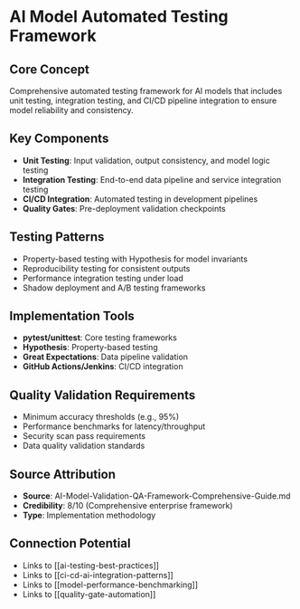 # AI Model Automated Testing Framework

## Core Concept
Comprehensive automated testing framework for AI models that includes unit testing, integration testing, and CI/CD pipeline integration to ensure model reliability and consistency.

## Key Components
- **Unit Testing**: Input validation, output consistency, and model logic testing
- **Integration Testing**: End-to-end data pipeline and service integration testing
- **CI/CD Integration**: Automated testing in development pipelines
- **Quality Gates**: Pre-deployment validation checkpoints

## Testing Patterns
- Property-based testing with Hypothesis for model invariants
- Reproducibility testing for consistent outputs
- Performance integration testing under load
- Shadow deployment and A/B testing frameworks

## Implementation Tools
- **pytest/unittest**: Core testing frameworks
- **Hypothesis**: Property-based testing
- **Great Expectations**: Data pipeline validation
- **GitHub Actions/Jenkins**: CI/CD integration

## Quality Validation Requirements
- Minimum accuracy thresholds (e.g., 95%)
- Performance benchmarks for latency/throughput
- Security scan pass requirements
- Data quality validation standards

## Source Attribution
- **Source**: AI-Model-Validation-QA-Framework-Comprehensive-Guide.md
- **Credibility**: 8/10 (Comprehensive enterprise framework)
- **Type**: Implementation methodology

## Connection Potential
- Links to [[ai-testing-best-practices]]
- Links to [[ci-cd-ai-integration-patterns]]
- Links to [[model-performance-benchmarking]]
- Links to [[quality-gate-automation]]